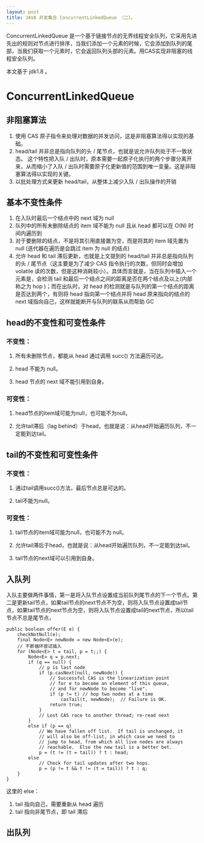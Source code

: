 ```yaml
---
layout: post
title: JAVA 并发集合 ConcurrentLinkedQueue （二）。
---
```


ConcurrentLinkedQueue 是一个基于链接节点的无界线程安全队列，它采用先进先出的规则对节点进行排序，当我们添加一个元素的时候，它会添加到队列的尾部，当我们获取一个元素时，它会返回队列头部的元素。用CAS实现非阻塞的线程安全队列。 

本文基于 jdk1.8 。

# ConcurrentLinkedQueue

## 非阻塞算法

1. 使用 CAS 原子指令来处理对数据的并发访问，这是非阻塞算法得以实现的基础。 
2. head/tail 并非总是指向队列的头 / 尾节点，也就是说允许队列处于不一致状态。 这个特性把入队 / 出队时，原本需要一起原子化执行的两个步骤分离开来，从而缩小了入队 / 出队时需要原子化更新值的范围到唯一变量。这是非阻塞算法得以实现的关键。 
3. 以批处理方式来更新 head/tail，从整体上减少入队 / 出队操作的开销

## 基本不变性条件

1. 在入队时最后一个结点中的 next 域为 null
2. 队列中的所有未删除结点的 item 域不能为 null 且从 head 都可以在 O(N) 时间内遍历到
3. 对于要删除的结点，不是将其引用直接置为空，而是将其的 item 域先置为 null (迭代器在遍历是会跳过 item 为 null 的结点)
4. 允许 head 和 tail 滞后更新，也就是上文提到的 head/tail 并非总是指向队列的头 / 尾节点（这主要是为了减少 CAS 指令执行的次数，但同时会增加 volatile 读的次数，但是这种消耗较小）。具体而言就是，当在队列中插入一个元素是，会检测 tail 和最后一个结点之间的距离是否在两个结点及以上(内部称之为 hop )；而在出队时，对 head 的检测就是与队列的第一个结点的距离是否达到两个，有则将 head 指向第一个结点并将 head 原来指向的结点的 next 域指向自己，这样就能断开与队列的联系从而帮助 GC

## head的不变性和可变性条件

### 不变性：

1. 所有未删除节点，都能从 head 通过调用 succ() 方法遍历可达。

2. head 不能为 null。

3. head 节点的 next 域不能引用到自身。

### 可变性：

1. head节点的item域可能为null，也可能不为null。

2. 允许tail滞后（lag behind）于head，也就是说：从head开始遍历队列，不一定能到达tail。

## tail的不变性和可变性条件

### 不变性：

1. 通过tail调用succ()方法，最后节点总是可达的。

2. tail不能为null。

### 可变性：

1. tail节点的item域可能为null，也可能不为 null。

2. 允许tail滞后于head，也就是说：从head开始遍历队列，不一定能到达tail。

3. tail节点的next域可以引用到自身。


## 入队列

入队主要做两件事情，第一是将入队节点设置成当前队列尾节点的下一个节点。第二是更新tail节点，如果tail节点的next节点不为空，则将入队节点设置成tail节点，如果tail节点的next节点为空，则将入队节点设置成tail的next节点，所以tail节点不总是尾节点，

```
public boolean offer(E e) {
    checkNotNull(e);
    final Node<E> newNode = new Node<E>(e);
    // 不断循环尝试插入
    for (Node<E> t = tail, p = t;;) {
        Node<E> q = p.next;
        if (q == null) {
            // p is last node
            if (p.casNext(null, newNode)) {
                // Successful CAS is the linearization point
                // for e to become an element of this queue,
                // and for newNode to become "live".
                if (p != t) // hop two nodes at a time
                    casTail(t, newNode);  // Failure is OK.
                return true;
            }
            // Lost CAS race to another thread; re-read next
        }
        else if (p == q)
            // We have fallen off list.  If tail is unchanged, it
            // will also be off-list, in which case we need to
            // jump to head, from which all live nodes are always
            // reachable.  Else the new tail is a better bet.
            p = (t != (t = tail)) ? t : head;
        else
            // Check for tail updates after two hops.
            p = (p != t && t != (t = tail)) ? t : q;
    }
}
```

这里的 else：
1. tail 指向自己，需要重新从 head 遍历
2. tail 指向非尾节点，即 tail 滞后

## 出队列








